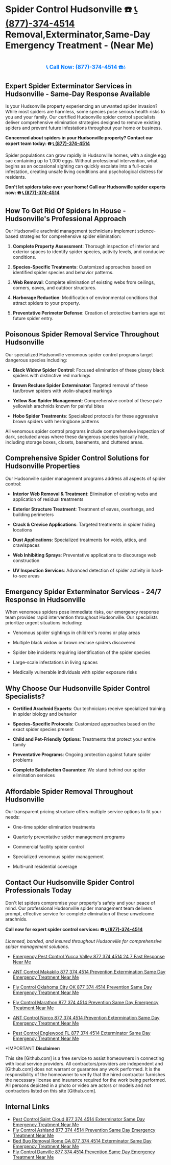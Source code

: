 # Spider Control Hudsonville ☎️ [📞 (877)-374-4514](https://pest-control-4514.netlify.app) Removal,Exterminator,Same-Day Emergency Treatment - (Near Me)
# 

<p align="center" style="font-size: 1.2em; font-weight: bold; margin: 20px 0;">
  <a href="https://pest-control-4514.netlify.app" target="_blank" style="color: #007BFF; text-decoration: none;">📞 Call Now: (877)-374-4514 ☎️💧</a>
</p>

## Expert Spider Exterminator Services in Hudsonville - Same-Day Response Available

Is your Hudsonville property experiencing an unwanted spider invasion? While most spiders are harmless, some species pose serious health risks to you and your family. Our certified Hudsonville spider control specialists deliver comprehensive elimination strategies designed to remove existing spiders and prevent future infestations throughout your home or business.

**Concerned about spiders in your Hudsonville property? Contact our expert team today: ☎️ [📞 (877)-374-4514](https://pest-control-4514.netlify.app)**

Spider populations can grow rapidly in Hudsonville homes, with a single egg sac containing up to 1,000 eggs. Without professional intervention, what begins as an occasional sighting can quickly escalate into a full-scale infestation, creating unsafe living conditions and psychological distress for residents.

**Don't let spiders take over your home! Call our Hudsonville spider experts now: ☎️ [📞 (877)-374-4514](https://pest-control-4514.netlify.app)**

## How To Get Rid Of Spiders In House - Hudsonville's Professional Approach

Our Hudsonville arachnid management technicians implement science-based strategies for comprehensive spider elimination:

1. **Complete Property Assessment**: Thorough inspection of interior and exterior spaces to identify spider species, activity levels, and conducive conditions.

2. **Species-Specific Treatments**: Customized approaches based on identified spider species and behavior patterns.

3. **Web Removal**: Complete elimination of existing webs from ceilings, corners, eaves, and outdoor structures.

4. **Harborage Reduction**: Modification of environmental conditions that attract spiders to your property.

5. **Preventative Perimeter Defense**: Creation of protective barriers against future spider entry.

## Poisonous Spider Removal Service Throughout Hudsonville

Our specialized Hudsonville venomous spider control programs target dangerous species including:

- **Black Widow Spider Control**: Focused elimination of these glossy black spiders with distinctive red markings

- **Brown Recluse Spider Exterminator**: Targeted removal of these tan/brown spiders with violin-shaped markings

- **Yellow Sac Spider Management**: Comprehensive control of these pale yellowish arachnids known for painful bites

- **Hobo Spider Treatments**: Specialized protocols for these aggressive brown spiders with herringbone patterns

All venomous spider control programs include comprehensive inspection of dark, secluded areas where these dangerous species typically hide, including storage boxes, closets, basements, and cluttered areas.

## Comprehensive Spider Control Solutions for Hudsonville Properties

Our Hudsonville spider management programs address all aspects of spider control:

- **Interior Web Removal & Treatment**: Elimination of existing webs and application of residual treatments

- **Exterior Structure Treatment**: Treatment of eaves, overhangs, and building perimeters

- **Crack & Crevice Applications**: Targeted treatments in spider hiding locations

- **Dust Applications**: Specialized treatments for voids, attics, and crawlspaces

- **Web Inhibiting Sprays**: Preventative applications to discourage web construction

- **UV Inspection Services**: Advanced detection of spider activity in hard-to-see areas

## Emergency Spider Exterminator Services - 24/7 Response in Hudsonville

When venomous spiders pose immediate risks, our emergency response team provides rapid intervention throughout Hudsonville. Our specialists prioritize urgent situations including:

- Venomous spider sightings in children's rooms or play areas

- Multiple black widow or brown recluse spiders discovered

- Spider bite incidents requiring identification of the spider species

- Large-scale infestations in living spaces

- Medically vulnerable individuals with spider exposure risks

## Why Choose Our Hudsonville Spider Control Specialists?

- **Certified Arachnid Experts**: Our technicians receive specialized training in spider biology and behavior

- **Species-Specific Protocols**: Customized approaches based on the exact spider species present

- **Child and Pet-Friendly Options**: Treatments that protect your entire family

- **Preventative Programs**: Ongoing protection against future spider problems

- **Complete Satisfaction Guarantee**: We stand behind our spider elimination services

## Affordable Spider Removal Throughout Hudsonville

Our transparent pricing structure offers multiple service options to fit your needs:

- One-time spider elimination treatments

- Quarterly preventative spider management programs

- Commercial facility spider control

- Specialized venomous spider management

- Multi-unit residential coverage

## Contact Our Hudsonville Spider Control Professionals Today

Don't let spiders compromise your property's safety and your peace of mind. Our professional Hudsonville spider management team delivers prompt, effective service for complete elimination of these unwelcome arachnids.

**Call now for expert spider control services: ☎️ [📞 (877)-374-4514](https://pest-control-4514.netlify.app)**

*Licensed, bonded, and insured throughout Hudsonville for comprehensive spider management solutions.*


- [Emergency Pest Control Yucca Valley 877 374 4514 24 7 Fast Response Near Me](https://github.com/allyoucaneatsushiin/pest-control/blob/main/Emergency-Pest-Control-Yucca-Valley-877-374-4514-24-7-Fast-Response-Near-Me.md)
- [ANT Control Makakilo 877 374 4514 Prevention Extermination Same Day Emergency Treatment Near Me](https://github.com/allyoucaneatsushiin/pest-control/blob/main/ANT-Control-Makakilo-877-374-4514-Prevention-Extermination-Same-Day-Emergency-Treatment-Near-Me.md)
- [Fly Control Oklahoma City OK 877 374 4514 Prevention Same Day Emergency Treatment Near Me](https://github.com/allyoucaneatsushiin/pest-control/blob/main/Fly-Control-Oklahoma-City-OK-877-374-4514-Prevention-Same-Day-Emergency-Treatment-Near-Me.md)


- [Fly Control Marathon 877 374 4514 Prevention Same Day Emergency Treatment Near Me](https://github.com/allyoucaneatsushiin/pest-control/blob/main/Fly-Control-Marathon-877-374-4514-Prevention-Same-Day-Emergency-Treatment-Near-Me.md)
- [ANT Control Norco 877 374 4514 Prevention Extermination Same Day Emergency Treatment Near Me](https://github.com/allyoucaneatsushiin/pest-control/blob/main/ANT-Control-Norco-877-374-4514-Prevention-Extermination-Same-Day-Emergency-Treatment-Near-Me.md)
- [Pest Control Englewood FL 877 374 4514 Exterminator Same Day Emergency Treatment Near Me](https://github.com/allyoucaneatsushiin/pest-control/blob/main/Pest-Control-Englewood-FL-877-374-4514-Exterminator-Same-Day-Emergency-Treatment-Near-Me.md)


*IMPORTANT **Disclaimer:**  

This site [Github.com] is a free service to assist homeowners in connecting with local service providers. All contractors/providers are independent and [Github.com] does not warrant or guarantee any work performed. It is the responsibility of the homeowner to verify that the hired contractor furnishes the necessary license and insurance required for the work being performed. All persons depicted in a photo or video are actors or models and not contractors listed on this site [Github.com].


## Internal Links
- [Pest Control Saint Cloud 877 374 4514 Exterminator Same Day Emergency Treatment Near Me](https://github.com/allyoucaneatsushiin/pest-control/blob/main/Pest-Control-Saint-Cloud-877-374-4514-Exterminator-Same-Day-Emergency-Treatment-Near-Me.md)
- [Fly Control Ashland 877 374 4514 Prevention Same Day Emergency Treatment Near Me](https://github.com/allyoucaneatsushiin/pest-control/blob/main/Fly-Control-Ashland-877-374-4514-Prevention-Same-Day-Emergency-Treatment-Near-Me.md)
- [Bed Bug Removal Rome GA 877 374 4514 Exterminator Same Day Emergency Treatment Near Me](https://github.com/allyoucaneatsushiin/pest-control/blob/main/Bed-Bug-Removal-Rome-GA-877-374-4514-Exterminator-Same-Day-Emergency-Treatment-Near-Me.md)
- [Fly Control Danville 877 374 4514 Prevention Same Day Emergency Treatment Near Me](https://github.com/allyoucaneatsushiin/pest-control/blob/main/Fly-Control-Danville-877-374-4514-Prevention-Same-Day-Emergency-Treatment-Near-Me.md)
